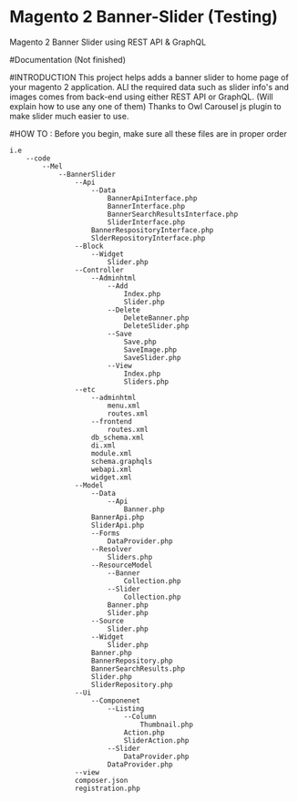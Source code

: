 # Magento 2 Banner-Slider (Testing)

Magento 2 Banner Slider using REST API & GraphQL

#Documentation (Not finished)

#INTRODUCTION
 This project helps adds a banner slider to home page of your magento 2
 application. ALl the required data such as slider info's and images
 comes from back-end using either REST API or GraphQL. (Will explain how to use any one of them)
 Thanks to Owl Carousel js plugin to make slider much easier to use.
 
#HOW TO :
Before you begin, make sure all these files are in proper order

    i.e 
        --code
            --Mel
                --BannerSlider
                    --Api
                        --Data
                            BannerApiInterface.php
                            BannerInterface.php
                            BannerSearchResultsInterface.php
                            SliderInterface.php
                        BannerRespositoryInterface.php
                        SlderRepositoryInterface.php
                    --Block
                        --Widget
                            Slider.php
                    --Controller
                        --Adminhtml
                            --Add
                                Index.php
                                Slider.php
                            --Delete
                                DeleteBanner.php
                                DeleteSlider.php
                            --Save
                                Save.php
                                SaveImage.php
                                SaveSlider.php
                            --View
                                Index.php
                                Sliders.php
                    --etc
                        --adminhtml
                            menu.xml
                            routes.xml
                        --frontend
                            routes.xml
                        db_schema.xml
                        di.xml
                        module.xml
                        schema.graphqls
                        webapi.xml
                        widget.xml
                    --Model
                        --Data
                            --Api
                                Banner.php
                        BannerApi.php
                        SliderApi.php
                        --Forms
                            DataProvider.php
                        --Resolver
                            Sliders.php
                        --ResourceModel
                            --Banner
                                Collection.php
                            --Slider
                                Collection.php
                            Banner.php
                            Slider.php
                        --Source
                            Slider.php
                        --Widget
                            Slider.php
                        Banner.php
                        BannerRepository.php
                        BannerSearchResults.php
                        Slider.php
                        SliderRepository.php
                    --Ui
                        --Componenet
                            --Listing
                                --Column
                                    Thumbnail.php
                                Action.php
                                SliderAction.php
                            --Slider
                                DataProvider.php
                            DataProvider.php
                    --view
                    composer.json
                    registration.php
    